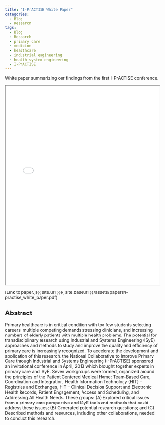 ```yaml
---
title: "I-PrACTISE White Paper"
categories:
  - Blog
  - Research
tags:
  - Blog
  - Research
  - primary care
  - medicine
  - healthcare
  - industrial engineering
  - health system engineering
  - I-PrACTISE
---
```


White paper summarizing our findings from the first I-PrACTISE conference.


<iframe src="{{ site.url }}{{ site.baseurl }}/assets/papers/i-practise_white_paper.pdf" 
    style="aspect-ratio: 8.5 / 11;"
    width="100%" 
>
</iframe>

[Link to paper.]({{ site.url }}{{ site.baseurl }}/assets/papers/i-practise_white_paper.pdf)

## Abstract
Primary healthcare is in critical condition with too few students selecting careers, multiple competing demands stressing clinicians, and increasing numbers of elderly patients with multiple health problems. The potential for transdisciplinary research using Industrial and Systems Engineering (ISyE) approaches and methods to study and improve the quality and efficiency of primary care is increasingly recognized. To accelerate the development and application of this research, the National Collaborative to Improve Primary Care through Industrial and Systems Engineering (I-PrACTISE) sponsored an invitational conference in April, 2013 which brought together experts in primary care and ISyE. Seven workgroups were formed, organized around the principles of the Patient Centered Medical Home: Team-Based Care, Coordination and Integration, Health Information Technology (HIT) – Registries and Exchanges, HIT – Clinical Decision Support and Electronic Health Records, Patient Engagement, Access and Scheduling, and Addressing All Health Needs. These groups: (A) Explored critical issues from a primary care perspective and ISyE tools and methods that could address these issues; (B) Generated potential research questions; and (C) Described methods and resources, including other collaborations, needed to conduct this research.
